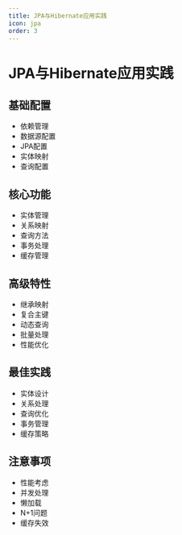 ```yaml
---
title: JPA与Hibernate应用实践
icon: jpa
order: 3
---
```


# JPA与Hibernate应用实践

## 基础配置
- 依赖管理
- 数据源配置
- JPA配置
- 实体映射
- 查询配置

## 核心功能
- 实体管理
- 关系映射
- 查询方法
- 事务处理
- 缓存管理

## 高级特性
- 继承映射
- 复合主键
- 动态查询
- 批量处理
- 性能优化

## 最佳实践
- 实体设计
- 关系处理
- 查询优化
- 事务管理
- 缓存策略

## 注意事项
- 性能考虑
- 并发处理
- 懒加载
- N+1问题
- 缓存失效
